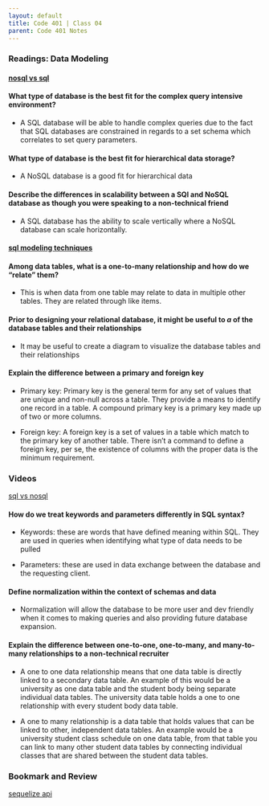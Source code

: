 ```yaml
---
layout: default
title: Code 401 | Class 04
parent: Code 401 Notes
---
```


### Readings: Data Modeling

#### [nosql vs sql](https://www.thegeekstuff.com/2014/01/sql-vs-nosql-db/?utm_source=tuicool)

#### What type of database is the best fit for the complex query intensive environment?

* A SQL database will be able to handle complex queries due to the fact that SQL databases are constrained in regards to a set schema which correlates to set query parameters.

#### What type of database is the best fit for hierarchical data storage?

* A NoSQL database is a good fit for hierarchical data

#### Describe the differences in scalability between a SQl and NoSQL database as though you were speaking to a non-technical friend

* A SQL database has the ability to scale vertically where a NoSQL database can scale horizontally.

#### [sql modeling techniques](https://www.essentialsql.com/get-ready-to-learn-sql-7-simplified-data-modeling/)

#### Among data tables, what is a one-to-many relationship and how do we “relate” them?

* This is when data from one table may relate to data in multiple other tables. They are related through like items.

#### Prior to designing your relational database, it might be useful to ___a___ of the database tables and their relationships

* It may be useful to create a diagram to visualize the database tables and their relationships

#### Explain the difference between a primary and foreign key

* Primary key: Primary key is the general term for any set of values that are unique and non-null across a table.  They provide a means to identify one record in a table.  A compound primary key is a primary key made up of two or more columns.

* Foreign key: A foreign key is a set of values in a table which match to the primary key of another table.  There isn’t a command to define a foreign key, per se, the existence of columns with the proper data is the minimum requirement.

### Videos

[sql vs nosql](https://www.youtube.com/watch?v=ZS_kXvOeQ5Y)

#### How do we treat keywords and parameters differently in SQL syntax?

* Keywords: these are words that have defined meaning within SQL. They are used in queries when identifying what type of data needs to be pulled

* Parameters: these are used in data exchange between the database and the requesting client.

#### Define normalization within the context of schemas and data

* Normalization will allow the database to be more user and dev friendly when it comes to making queries and also providing future database expansion.

#### Explain the difference between one-to-one, one-to-many, and many-to-many relationships to a non-technical recruiter

* A one to one data relationship means that one data table is directly linked to a secondary data table. An example of this would be a university as one data table and the student body being separate individual data tables. The university data table holds a one to one relationship with every student body data table.

* A one to many relationship is a data table that holds values that can be linked to other, independent data tables. An example would be a university student class schedule on one data table, from that table you can link to many other student data tables by connecting individual classes that are shared between the student data tables.

### Bookmark and Review

[sequelize api](https://sequelize.org/master/)
